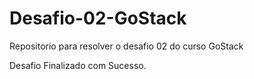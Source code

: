 # Desafio-02-GoStack
Repositorio para resolver o desafio 02 do curso GoStack


Desafio Finalizado com Sucesso.
